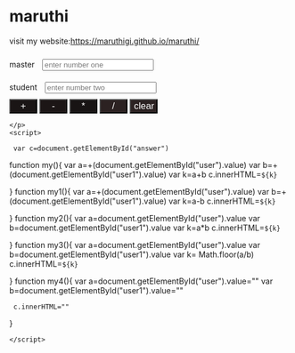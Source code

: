 # maruthi
visit my website:https://maruthigi.github.io/maruthi/
<html lang="en">
<head>
    <meta charset="UTF-8">
    <meta http-equiv="X-UA-Compatible" content="IE=edge">
    <meta name="viewport" content="width=device-width, initial-scale=1.0">
    <title>Document</title>
</head>
<body>
    <label>master</label>
   <input type="text" id="user" style="width: 200px;margin: 10px; " placeholder="enter number one"/><br>
   <label>student</label>
   <input type="text" id="user1" style="width: 200px;margin: 10px;" placeholder="enter number two"/><br>
    <input type="button" value="+" onclick="my()" style="width: 50px; background-color: rgb(26, 21, 21); color: white; font-size: larger;"/>
    <input type="button" value="-" onclick="my1()" style="width: 50px; background-color: rgb(28, 22, 22); color: white; font-size: larger;"/>
    <input type="button" value="*" onclick="my2()" style="width: 50px; background-color: rgb(24, 20, 20); color: white; font-size: larger; "/>
    <input type="button" value="/" onclick="my3()" style="width: 50px; background-color: rgb(44, 34, 34); color: white; font-size: larger;"/>
    <input type="button" value="clear" onclick="my4()" style="width: 50px; background-color: rgb(44, 34, 34); color: white; font-size: larger;"/>
    <p id="answer">

    </p>
    <script>

     var c=document.getElementById("answer")
function my(){
    var a=+(document.getElementById("user").value)
     var b=+(document.getElementById("user1").value)
     var k=a+b
     c.innerHTML=`${k}`

}
function my1(){
    var a=+(document.getElementById("user").value)
     var b=+(document.getElementById("user1").value)
     var k=a-b
     c.innerHTML=`${k}`


}
function my2(){
    var a=document.getElementById("user").value
     var b=document.getElementById("user1").value
     var k=a*b
     c.innerHTML=`${k}`

}
function my3(){
    var a=document.getElementById("user").value
     var b=document.getElementById("user1").value
     var k= Math.floor(a/b)
     c.innerHTML=`${k}`

}
function my4(){
    var a=document.getElementById("user").value=""
     var b=document.getElementById("user1").value=""

     c.innerHTML=""

}

    </script>
</body>
</html>

